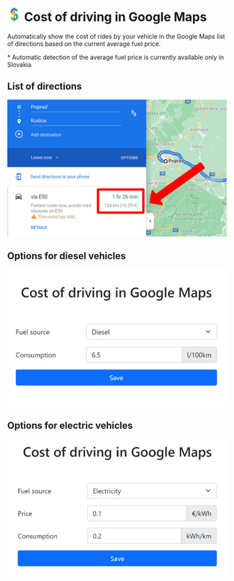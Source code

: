 # ![Icon](icon-32.png) Cost of driving in Google Maps

Automatically show the cost of rides by your vehicle in the Google Maps list of directions based on the current average fuel price.

\* Automatic detection of the average fuel price is currently available only in Slovakia

## List of directions
![Screenshot 1](screenshot-1.jpg)
## Options for diesel vehicles
![Screenshot 2](screenshot-2.jpg)
## Options for electric vehicles
![Screenshot 3](screenshot-3.jpg)
